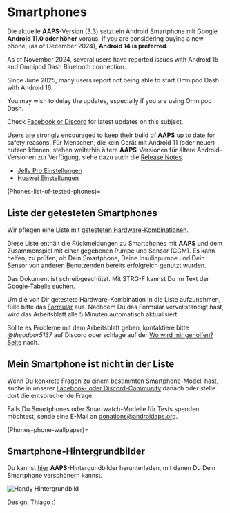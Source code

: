 # Smartphones

Die aktuelle **AAPS**-Version (3.3) setzt ein Android Smartphone mit Google **Android 11.0 oder höher** voraus. If you are considering buying a new phone, (as of December 2024), **Android 14 is preferred**.

As of November 2024, several users have reported issues with Android 15 and Omnipod Dash Bluetooth connection.

Since June 2025, many users report not being able to start Omnipod Dash with Android 16.

You may wish to delay the updates, especially if you are using Omnipod Dash.

Check [Facebook or Discord](../GettingHelp/WhereCanIGetHelp.md) for latest updates on this subject.

Users are strongly encouraged to keep their build of **AAPS** up to date for safety reasons. Für Menschen, die kein Gerät mit Android 11 (oder neuer) nutzen können, stehen weiterhin ältere **AAPS**-Versionen für ältere Android-Versionen zur Verfügung, siehe dazu auch die [Release Notes](#maintenance-android-version-aaps-version).

- [Jelly Pro Einstellungen](../CompatiblePhones/Jelly.md)
- [Huawei Einstellungen](../CompatiblePhones/Huawei.md)

(Phones-list-of-tested-phones)=

## Liste der getesteten Smartphones

Wir pflegen eine Liste mit [getesteten Hardware-Kombinationen](https://docs.google.com/spreadsheets/u/1/d/e/2PACX-1vScCNaIguEZVTVFAgpv1kXHdsHl3fs6xT6RB2Z1CeVJ561AvvqGwxMhlmSHk4J056gMCAQE02sAWJvT/pubhtml?gid=683363241&single=true).

Diese Liste enthält die Rückmeldungen zu Smartphones mit **AAPS** und dem Zusammenspiel mit einer gegebenen Pumpe und Sensor (CGM). Es kann helfen, zu prüfen, ob Dein Smartphone, Deine Insulinpumpe und Dein Sensor von anderen Benutzenden bereits erfolgreich genutzt wurden.

Das Dokument ist schreibgeschützt. Mit STRG-F kannst Du im Text der Google-Tabelle suchen.

Um die von Dir getestete Hardware-Kombination in die Liste aufzunehmen, fülle bitte das [Formular](https://docs.google.com/forms/d/e/1FAIpQLSfoGKLYEx4aUAJ5RWL3xLJeNdmRyxtXmDzpGhuU3Rfcj2H_Jw/viewform) aus. Nachdem Du das Formular vervollständigt hast, wird das Arbeitsblatt alle 5 Minuten automatisch aktualisiert.

Sollte es Probleme mit dem Arbeitsblatt geben, kontaktiere bitte *@theodoor5137* auf Discord oder schlage auf der [Wo wird mir geholfen? Seite](../GettingHelp/WhereCanIGetHelp.md) nach.

## Mein Smartphone ist nicht in der Liste

Wenn Du konkrete Fragen zu einem bestimmten Smartphone-Modell hast, suche in unserer [Facebook- oder Discord-Community](../GettingHelp/WhereCanIGetHelp.md) danach oder stelle dort die entsprechende Frage.

Falls Du Smartphones oder Smartwatch-Modelle für Tests spenden möchtest, sende eine E-Mail an <donations@androidaps.org>.

(Phones-phone-wallpaper)=

## Smartphone-Hintergrundbilder

Du kannst [hier](../images/bg_phone.jpg) **AAPS**-Hintergundbilder herunterladen, mit denen Du Dein Smartphone verschönern kannst.

![Handy Hintergrundbild](../images/bg_phone_thump.jpg)

Design: Thiago :)
